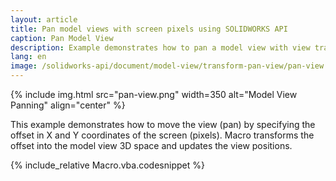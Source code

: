 ```yaml
---
layout: article
title: Pan model views with screen pixels using SOLIDWORKS API
caption: Pan Model View
description: Example demonstrates how to pan a model view with view transforms by providing the offset in the screen pixels
lang: en
image: /solidworks-api/document/model-view/transform-pan-view/pan-view.png.png
---
```

{% include img.html src="pan-view.png" width=350 alt="Model View Panning" align="center" %}

This example demonstrates how to move the view (pan) by specifying the offset in X and Y coordinates of the screen (pixels). Macro transforms the offset into the model view 3D space and updates the view positions.

{% include_relative Macro.vba.codesnippet %}
